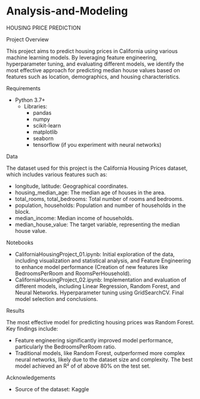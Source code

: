 # Analysis-and-Modeling

HOUSING PRICE PREDICTION

Project Overview

This project aims to predict housing prices in California using various machine learning models. By leveraging feature engineering, hyperparameter tuning, and evaluating different models, we identify the most effective approach for predicting median house values based on features such as location, demographics, and housing characteristics.

Requirements

- Python 3.7+
    - Libraries:
        - pandas
        - numpy
        - scikit-learn
        - matplotlib
        - seaborn
        - tensorflow (if you experiment with neural networks)

Data

The dataset used for this project is the California Housing Prices dataset, which includes various features such as:

- longitude, latitude: Geographical coordinates.
- housing_median_age: The median age of houses in the area.
- total_rooms, total_bedrooms: Total number of rooms and bedrooms.
- population, households: Population and number of households in the block.
- median_income: Median income of households.
- median_house_value: The target variable, representing the median house value.

Notebooks

- CaliforniaHousingProject_01.ipynb: Initial exploration of the data, including visualization and statistical analysis, and Feature Engineering to enhance model performance (Creation of new features like BedroomsPerRoom and RoomsPerHousehold). 
- CaliforniaHousingProject_02.ipynb: Implementation and evaluation of different models, including Linear Regression, Random Forest, and Neural Networks. Hyperparameter tuning using GridSearchCV. Final model selection and conclusions. 

Results

The most effective model for predicting housing prices was Random Forest. Key findings include:

- Feature engineering significantly improved model performance, particularly the BedroomsPerRoom ratio.
- Traditional models, like Random Forest, outperformed more complex neural networks, likely due to the dataset size and complexity.
    The best model achieved an R² of of above 80% on the test set.

Acknowledgements

- Source of the dataset: Kaggle 

    
    
